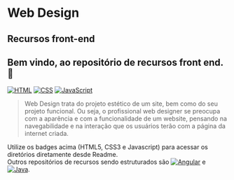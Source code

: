# Web Design
## Recursos front-end  
Bem vindo, ao repositório de recursos front end. 👋  
---  
[![HTML](https://img.shields.io/badge/HTML5-E34F26?style=for-the-badge&logo=html5&logoColor=white)](https://github.com/dagbertoRigue/web-design/tree/main/01-html5)
[![CSS](https://img.shields.io/badge/CSS3-1572B6?style=for-the-badge&logo=css3&logoColor=white)]([https://github.com/](https://github.com/dagbertoRigue/web-design/tree/main/02-css3))
[![JavaScript](https://img.shields.io/badge/JAVASCRIPT-%23FFac45.svg?&style=for-the-badge&logo=javascript&logoColor=white&color=yellow)]([https://github.com/](https://github.com/dagbertoRigue/web-design/tree/main/03-javascript)) 

> Web Design trata do projeto estético de um site, bem como do seu projeto funcional. Ou seja, o profissional web designer se preocupa com a aparência e com a funcionalidade de um website, pensando na navegabilidade e na interação que os usuários terão com a página da internet criada.  

Utilize os badges acima (HTML5, CSS3 e Javascript) para acessar os diretórios diretamente desde Readme.  
Outros repositórios de recursos sendo estruturados são [![Angular](https://img.shields.io/badge/Angular-DD0031?style=for-the-badge&logo=angular&logoColor=white)](https://github.com/dagbertoRigue/angular) e [![Java](https://img.shields.io/badge/Java-%23FFac45.svg?&style=for-the-badge&logo=java&logoColor=white&color=yellow)](https://github.com/dagbertoRigue/java).



